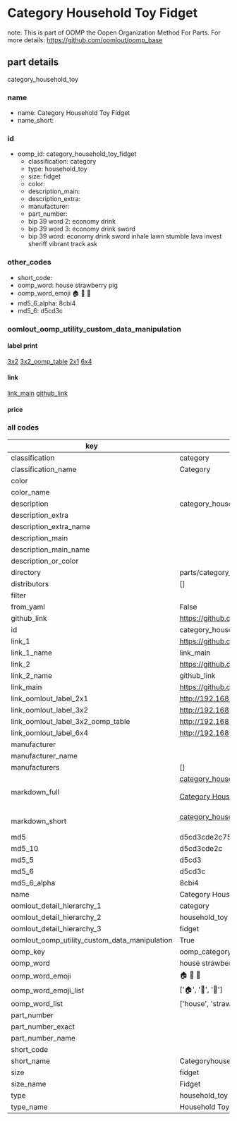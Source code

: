 # Category Household Toy Fidget  

note: This is part of OOMP the Oopen Organization Method For Parts. For more details: https://github.com/oomlout/oomp_base

##  part details



category_household_toy

### name
* name: Category Household Toy Fidget
* name_short: 
### id
* oomp_id: category_household_toy_fidget
  * classification: category
  * type: household_toy
  * size: fidget
  * color: 
  * description_main: 
  * description_extra: 
  * manufacturer: 
  * part_number: 
  * bip 39 word 2: economy drink
  * bip 39 word 3: economy drink sword
  * bip 39 word: economy drink sword inhale lawn stumble lava invest sheriff vibrant track ask

### other_codes
* short_code: 
* oomp_word: house strawberry pig
* oomp_word_emoji :house: :strawberry: :pig:
* md5_6_alpha: 8cbi4
* md5_6: d5cd3c






### oomlout_oomp_utility_custom_data_manipulation
#### label print
[3x2](http://192.168.1.245:1112/?label=oomp%208cbi4)
[3x2_oomp_table](http://192.168.1.107:1112/?label=oomp%208cbi4)
[2x1](http://192.168.1.242:1112/?label=oomp%208cbi4)
[6x4](http://192.168.1.55:1112/?label=oomp%208cbi4)    

#### link

[link_main](https://github.com/oomlout/oomlout_oomp_current_version_messy/tree/main/parts/category_household_toy_fidget) [github_link](https://github.com/oomlout/oomlout_oomp_part_src/tree/main/parts/category_household_toy_fidget)                             

#### price







### all codes 
| key | value |  
| --- | --- |  
| classification | category |  
| classification_name | Category |  
| color |  |  
| color_name |  |  
| description | category_household_toy |  
| description_extra |  |  
| description_extra_name |  |  
| description_main |  |  
| description_main_name |  |  
| description_or_color |   |  
| directory | parts/category_household_toy_fidget |  
| distributors | [] |  
| filter |  |  
| from_yaml | False |  
| github_link | https://github.com/oomlout/oomlout_oomp_part_src/tree/main/parts/category_household_toy_fidget |  
| id | category_household_toy_fidget |  
| link_1 | https://github.com/oomlout/oomlout_oomp_current_version_messy/tree/main/parts/category_household_toy_fidget |  
| link_1_name | link_main |  
| link_2 | https://github.com/oomlout/oomlout_oomp_part_src/tree/main/parts/category_household_toy_fidget |  
| link_2_name | github_link |  
| link_main | https://github.com/oomlout/oomlout_oomp_current_version_messy/tree/main/parts/category_household_toy_fidget |  
| link_oomlout_label_2x1 | http://192.168.1.242:1112/?label=oomp%208cbi4 |  
| link_oomlout_label_3x2 | http://192.168.1.245:1112/?label=oomp%208cbi4 |  
| link_oomlout_label_3x2_oomp_table | http://192.168.1.107:1112/?label=oomp%208cbi4 |  
| link_oomlout_label_6x4 | http://192.168.1.55:1112/?label=oomp%208cbi4 |  
| manufacturer |  |  
| manufacturer_name |  |  
| manufacturers | [] |  
| markdown_full | [category_household_toy_fidget](https://github.com/oomlout/oomlout_oomp_current_version_messy/tree/main/parts/category_household_toy_fidget)<br>[](https://github.com/oomlout/oomlout_oomp_current_version_messy/tree/main/parts/category_household_toy_fidget)<br>[Category Household Toy Fidget](https://github.com/oomlout/oomlout_oomp_current_version_messy/tree/main/parts/category_household_toy_fidget)<br><br> |  
| markdown_short | [category_household_toy_fidget](https://github.com/oomlout/oomlout_oomp_current_version_messy/tree/main/parts/category_household_toy_fidget)<br><br> |  
| md5 | d5cd3cde2c75efbb5ebf073bb890c231 |  
| md5_10 | d5cd3cde2c |  
| md5_5 | d5cd3 |  
| md5_6 | d5cd3c |  
| md5_6_alpha | 8cbi4 |  
| name | Category Household Toy Fidget |  
| oomlout_detail_hierarchy_1 | category |  
| oomlout_detail_hierarchy_2 | household_toy |  
| oomlout_detail_hierarchy_3 | fidget |  
| oomlout_oomp_utility_custom_data_manipulation | True |  
| oomp_key | oomp_category_household_toy_fidget |  
| oomp_word | house strawberry pig |  
| oomp_word_emoji | :house: :strawberry: :pig: |  
| oomp_word_emoji_list | [':house:', ':strawberry:', ':pig:'] |  
| oomp_word_list | ['house', 'strawberry', 'pig'] |  
| part_number |  |  
| part_number_exact |  |  
| part_number_name |  |  
| short_code |  |  
| short_name | Categoryhouseholdtoy |  
| size | fidget |  
| size_name | Fidget |  
| type | household_toy |  
| type_name | Household Toy |  
